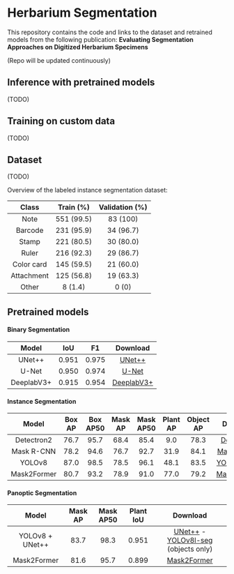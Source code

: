 # Herbarium Segmentation

This repository contains the code and links to the dataset and retrained models from the following publication: **Evaluating Segmentation Approaches on
Digitized Herbarium Specimens**

(Repo will be updated continuously)

## Inference with pretrained models

(TODO)

## Training on custom data
(TODO)

## Dataset 
(TODO)

Overview of the labeled instance segmentation dataset: 

| **Class** | **Train (%)** | **Validation (%)** |
|:------------------:|:-----------------------:|:----------------------------:|
| Note               | 551 (99.5)              | 83 (100)          |
| Barcode            | 231 (95.9)              | 34 (96.7)                    |
| Stamp              | 221 (80.5)              | 30 (80.0)                    |
| Ruler              | 216 (92.3)              | 29 (86.7)                    |
| Color card         | 145 (59.5)              | 21 (60.0)                    |
| Attachment         | 125 (56.8)              | 19 (63.3)                    |
| Other              | 8 (1.4)      | 0 (0)                        |



## Pretrained models

#### Binary Segmentation

| **Model** | **IoU** | **F1** | **Download** |
|:------------------:|:----------------:|:---------------:|:---------------:|
| UNet++             | 0.951            | 0.975           | [UNet++](https://cloud.ilabt.imec.be/index.php/s/RJwpz3qLGGo3X5N/download/unetplus_efficientnet-b0_best-epoch=189.ckpt) |
| U-Net              | 0.950            | 0.974           | [U-Net](https://cloud.ilabt.imec.be/index.php/s/Sr2aZPzBqskbcky/download/unet_efficientnet-b0_best-epoch=196.ckpt) |
| DeeplabV3+         | 0.915            | 0.954           | [DeeplabV3+](https://cloud.ilabt.imec.be/index.php/s/64J3k6mAs672LGM/download/deeplab_efficientnet-b0_best-epoch=199.ckpt) |

#### Instance Segmentation

| **Model**   | **Box AP** | **Box AP50** | **Mask AP** | **Mask AP50** | **Plant AP** | **Object AP** | **Download** |
|:-----------:|:----------:|:------------:|:-----------:|:-------------:|:------------:|:-------------:|:------------:|
| Detectron2  | 76.7       | 95.7         | 68.4        | 85.4          | 9.0          | 78.3          | [Detectron2](https://cloud.ilabt.imec.be/index.php/s/j3WFAP9YCopiaZj/download/detectron2-ins-R50-FPN.pth)         |
| Mask R-CNN  | 78.2       | 94.6         | 76.7        | 92.7          | 31.9         | 84.1          | [Mask R-CNN](https://cloud.ilabt.imec.be/index.php/s/PaqpLFTQH2kdnko/download/maskrcnn-best-epoch=199.ckpt)         |
| YOLOv8      | 87.0       | 98.5         | 78.5        | 96.1          | 48.1         | 83.5          | [YOLOv8l-seg](https://cloud.ilabt.imec.be/index.php/s/B9s7wCpgyenRoyy/download/yolo_instance_best.pt)         |
| Mask2Former | 80.7       | 93.2         | 78.9        | 91.0          | 77.0         | 79.2          | [Mask2Former](https://cloud.ilabt.imec.be/index.php/s/3N59LiykEYXJn9t/download/mask2former-ins-best-epoch=195.ckpt)         |

#### Panoptic Segmentation

| **Model**       | **Mask AP** | **Mask AP50** | **Plant IoU** | **Download** |
|:---------------:|:-----------:|:-------------:|:-------------:|:------------:|
| YOLOv8 + UNet++ | 83.7        | 98.3          | 0.951         | [UNet++](https://cloud.ilabt.imec.be/index.php/s/RJwpz3qLGGo3X5N/download/unetplus_efficientnet-b0_best-epoch=189.ckpt) - [YOLOv8l-seg](https://cloud.ilabt.imec.be/index.php/s/6tRFZWejTofk9SN/download/yolo_objects_best.pt) (objects only)       |
| Mask2Former     | 81.6        | 95.7          | 0.899         | [Mask2Former](https://cloud.ilabt.imec.be/index.php/s/3oiAJ5A52ZZDyiG/download/mask2former-pan-best-epoch=196.ckpt)         |
